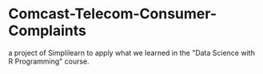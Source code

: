 # Comcast-Telecom-Consumer-Complaints
a project of Simplilearn to apply what we learned in the "Data Science with R Programming" course.
